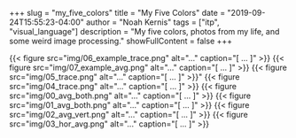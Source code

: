 +++
slug = "my_five_colors"
title = "My Five Colors"
date = "2019-09-24T15:55:23-04:00"
author = "Noah Kernis"
tags = ["itp", "visual_language"]
description = "My five colors, photos from my life, and some weird image processing."
showFullContent = false
+++

{{< figure src="img/06_example_trace.png" alt="..." caption="[ ... ]" >}}
{{< figure src="img/07_example_avg.png" alt="..." caption="[ ... ]" >}}
{{< figure src="img/05_trace.png" alt="..." caption="[ ... ]" >}}" 
{{< figure src="img/04_trace.png" alt="..." caption="[ ... ]" >}}
{{< figure src="img/00_avg_both.png" alt="..." caption="[ ... ]" >}}
{{< figure src="img/01_avg_both.png" alt="..." caption="[ ... ]" >}}
{{< figure src="img/02_avg_vert.png" alt="..." caption="[ ... ]" >}}
{{< figure src="img/03_hor_avg.png" alt="..." caption="[ ... ]" >}}
